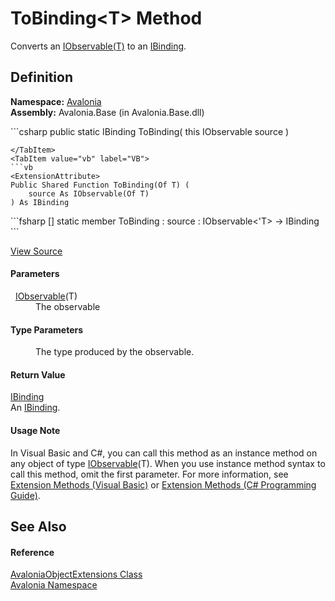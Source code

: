 # ToBinding&lt;T&gt; Method


Converts an <a href="https://learn.microsoft.com/dotnet/api/system.iobservable-1" target="_blank" rel="noopener noreferrer">IObservable(T)</a> to an <a href="T_Avalonia_Data_IBinding">IBinding</a>.



## Definition
**Namespace:** <a href="N_Avalonia">Avalonia</a>  
**Assembly:** Avalonia.Base (in Avalonia.Base.dll)

<Tabs groupId="api-code-preview">
<TabItem value="csharp" label="C#">
```csharp
public static IBinding ToBinding<T>(
	this IObservable<T> source
)

```
</TabItem>
<TabItem value="vb" label="VB">
```vb
<ExtensionAttribute>
Public Shared Function ToBinding(Of T) ( 
	source As IObservable(Of T)
) As IBinding
```
</TabItem>
<TabItem value="fsharp" label="F#">
```fsharp
[<ExtensionAttribute>]
static member ToBinding : 
        source : IObservable<'T> -> IBinding 
```
</TabItem>
</Tabs>



<a href="https://github.com/AvaloniaUI/Avalonia/tree/master/src/Avalonia.Base/AvaloniaObjectExtensions.cs#L21" title="View the source code">View Source</a>



#### Parameters
<dl><dt>  <a href="https://learn.microsoft.com/dotnet/api/system.iobservable-1" target="_blank" rel="noopener noreferrer">IObservable</a>(T)</dt><dd>The observable</dd></dl>

#### Type Parameters
<dl><dt /><dd>The type produced by the observable.</dd></dl>

#### Return Value
<a href="T_Avalonia_Data_IBinding">IBinding</a>  
An <a href="T_Avalonia_Data_IBinding">IBinding</a>.

#### Usage Note
In Visual Basic and C#, you can call this method as an instance method on any object of type <a href="https://learn.microsoft.com/dotnet/api/system.iobservable-1" target="_blank" rel="noopener noreferrer">IObservable</a>(T). When you use instance method syntax to call this method, omit the first parameter. For more information, see <a href="https://docs.microsoft.com/dotnet/visual-basic/programming-guide/language-features/procedures/extension-methods" target="_blank" rel="noopener noreferrer">Extension Methods (Visual Basic)</a> or <a href="https://docs.microsoft.com/dotnet/csharp/programming-guide/classes-and-structs/extension-methods" target="_blank" rel="noopener noreferrer">Extension Methods (C# Programming Guide)</a>.

## See Also


#### Reference
<a href="T_Avalonia_AvaloniaObjectExtensions">AvaloniaObjectExtensions Class</a>  
<a href="N_Avalonia">Avalonia Namespace</a>  

